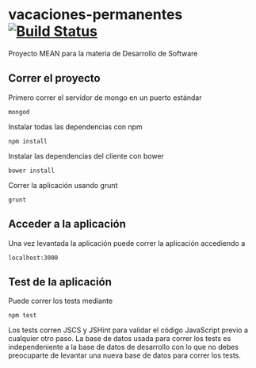 # vacaciones-permanentes [![Build Status](https://travis-ci.org/robaud/vacaciones-permanentes.svg?branch=develop)](https://travis-ci.org/robaud/vacaciones-permanentes)
Proyecto MEAN para la materia de Desarrollo de Software

## Correr el proyecto

Primero correr el servidor de mongo en un puerto estándar
```
mongod
```

Instalar todas las dependencias con npm
```
npm install
```

Instalar las dependencias del cliente con bower
```
bower install
```

Correr la aplicación usando grunt
```
grunt
```

## Acceder a la aplicación

Una vez levantada la aplicación puede correr la aplicación
accediendo a
```
localhost:3000
```

## Test de la aplicación

Puede correr los tests mediante
```
npm test
```

Los tests corren JSCS y JSHint para validar el
código JavaScript previo a cualquier otro paso.
La base de datos usada para correr los tests es
independeniente a la base de datos de desarrollo
con lo que no debes preocuparte de levantar una
nueva base de datos para correr los tests.
